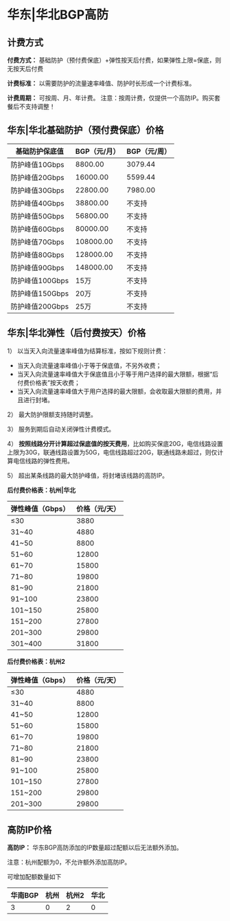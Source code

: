 

# 华东|华北BGP高防

## 计费方式

**付费方式：** 基础防护（预付费保底）+弹性按天后付费，如果弹性上限=保底，则无按天后付费

**计费标准：** 以需要防护的流量速率峰值、防护时长形成一个计费标准。

**计费周期：** 可按周、月、年计费。
    注意：按周计费，仅提供一个高防IP。购买套餐后不支持调整！

## 华东|华北基础防护（预付费保底）价格

| 基础防护保底值  | BGP（元/月） | BGP（元/周） |
| --------------- | ------------ | ------------ |
| 防护峰值10Gbps  | 8800.00      | 3079.44      |
| 防护峰值20Gbps  | 16000.00     | 5599.44      |
| 防护峰值30Gbps  | 22800.00     | 7980.00      |
| 防护峰值40Gbps  | 38800.00     | 不支持       |
| 防护峰值50Gbps  | 56800.00     | 不支持       |
| 防护峰值60Gbps  | 80000.00     | 不支持       |
| 防护峰值70Gbps  | 108000.00    | 不支持       |
| 防护峰值80Gbps  | 128000.00    | 不支持       |
| 防护峰值90Gbps  | 148000.00    | 不支持       |
| 防护峰值100Gbps | 15万         | 不支持       |
| 防护峰值150Gbps | 20万         | 不支持       |
| 防护峰值200Gbps | 25万         | 不支持       |

## 华东|华北弹性（后付费按天）价格

1） 以当天入向流量速率峰值为结算标准，按如下规则计费：

  - 当天入向流量速率峰值小于等于保底值，不另外收费；
  - 当天入向流量速率峰值大于保底值且小于等于用户选择的最大限额，根据“后付费价格表”按天收费；
  - 当天入向流量速率峰值大于用户选择的最大限额，会收取最大限额的费用，并且进行封堵。

2） 最大防护限额支持随时调整。

3） 服务到期后自动关闭弹性计费模式。

4）
<span class="underline">**按照线路分开计算超过保底值的按天费用**</span>，比如购买保底20G，电信线路设置上限为30G，联通线路设置为50G，电信线路超过20G，联通线路未超过，则仅计算电信线路的弹性费用。

5） 超出某条线路的最大防护峰值，将封堵该线路的高防IP。

**后付费价格表：杭州|华北**

| 弹性峰值（Gbps） | 价格（元/天） |
| ---------- | ------- |
| ≤30       | 3880    |
| 31~40     | 4880    |
| 41~50     | 8800    |
| 51~60     | 12800   |
| 61~70     | 15800   |
| 71~80     | 19800   |
| 81~90     | 21800   |
| 91~100    | 23800   |
| 101~150   | 25800   |
| 151~200   | 27800   |
| 201~300   | 29800   |
| 301~400   | 31800   |

**后付费价格表：杭州2**

| 弹性峰值（Gbps） | 价格（元/天） |
| ---------- | ------- |
| ≤30       | 4880    |
| 31~40     | 8800    |
| 41~50     | 12800    |
| 51~60     | 15800   |
| 61~70     | 19800   |
| 71~80     | 21800   |
| 81~90     | 23800   |
| 91~100    | 25800   |
| 101~150   | 27800   |
| 151~200   | 29800   |
| 201~300   | 29800   |


## 高防IP价格

**高防IP：** 华东BGP高防添加的IP数量超过配额以后无法额外添加。

<wrap em>注意：杭州配额为0，不允许额外添加高防IP。</wrap>

可增加配额数量如下

| 华南BGP | 杭州 | 杭州2 | 华北 |
| ----- | --- | --- | --- |
| 3     | 0   | 2   | 0   |
